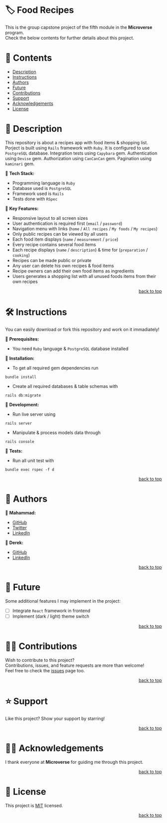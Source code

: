 <a name="title"></a>

<!-- TITLE -->

# 🏷️ Food Recipes

This is the group capstone project of the fifth module in the **Microverse** program.
<br/>
Check the below contents for further details about this project.

<!-- CONTENTS -->

# 📗 Contents

- [Description](#description)
- [Instructions](#instructions)
- [Authors](#authors)
- [Future](#future)
- [Contributions](#contributions)
- [Support](#support)
- [Acknowledgements](#acknowledgements)
- [License](#license)

<!-- DESCRIPTION -->

<a name="description"></a>

# 📖 Description

This repository is about a recipes app with food items & shopping list.
Porject is built using `Rails` framework with `Ruby`.
It is configured to use `PostgreSQL` database.
Integration tests using `Capybara` gem.
Authentication using `Devise` gem.
Authorization using `CanCanCan` gem.
Pagination using `kaminari` gem.

📌 **Tech Stack:**
- Programming language is `Ruby`
- Database used is `PostgreSQL`
- Framework used is `Rails`
- Tests done with `RSpec`

📌 **Key Features:**
- Responsive layout to all screen sizes
- User authentication is required first (`email` / `password`)
- Navigation menu with links (`home` / `All recipes` / `My foods` / `My recipes`)
- Only public recipes can be viewed by all users
- Each food item displays (`name` / `measurement` / `price`)
- Every recipe contains several food items
- Each recipe displays (`name` / `description`) & time for (`preparation` / `cooking`)
- Recipes can be made public or private
- Any user can delete his own recipes & food items
- Recipe owners can add their own food items as ingredients
- Users generates a shopping list with all unused foods items from their own recipes

<p align="right"><a href="#title">back to top</a></p>

<!-- INSTRUCTIONS -->

<a name="instructions"></a>

# 🛠️ Instructions

You can easily download or fork this repository and work on it immadiately!

📌 **Prerequisites:**
- You need `Ruby` language & `PostgreSQL` database installed

📌 **Installation:**
- To get all required gem dependencies run
```
bundle install
```
- Create all required databases & table schemas with
```
rails db:migrate
```

📌 **Development:**
- Run live server using
```
rails server
```
- Manipulate & process models data through
```
rails console
```

📌 **Tests:**
- Run all unit test with
```
bundle exec rspec -f d
```

<p align="right"><a href="#title">back to top</a></p>

<!-- AUTHORS -->

<a name="authors"></a>

# 👥 Authors

📌 **Mahammad:**
- [GitHub](https://github.com/mahammad-mostafa)
- [Twitter](https://twitter.com/mahammad_mostfa)
- [LinkedIn](https://linkedin.com/in/mahammad-mostafa)

📌 **Derek:**
- [GitHub](https://github.com/obibaadoma)
- [LinkedIn](https://linkedin.com/in/derek-akrasi-konadu)

<p align="right"><a href="#title">back to top</a></p>

<!-- FUTURE -->

<a name="future"></a>

# 🔭 Future

Some additional features I may implement in the project:
- [ ] Integrate `React` framework in frontend
- [ ] Implement (dark / light) theme switch

<p align="right"><a href="#title">back to top</a></p>

<!-- CONTRIBUTIONS -->

<a name="contributions"></a>

# 🤝🏻 Contributions

Wish to contribute to this project?
<br/>
Contributions, issues, and feature requests are more than welcome!
<br/>
Feel free to check the [issues](../../issues) page too.

<p align="right"><a href="#title">back to top</a></p>

<!-- SUPPORT -->

<a name="support"></a>

# ⭐️ Support

Like this project? Show your support by starring!

<p align="right"><a href="#title">back to top</a></p>

<!-- ACKNOWLEDGEMENTS -->

<a name="acknowledgements"></a>

# 🙏🏻 Acknowledgements

I thank everyone at **Microverse** for guiding me through this project.

<p align="right"><a href="#title">back to top</a></p>

<!-- LICENSE -->

<a name="license"></a>

# 📝 License

This project is [MIT](LICENSE.md) licensed.

<p align="right"><a href="#title">back to top</a></p>